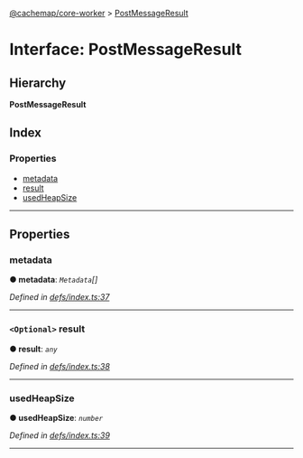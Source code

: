 [@cachemap/core-worker](../README.md) > [PostMessageResult](../interfaces/postmessageresult.md)

# Interface: PostMessageResult

## Hierarchy

**PostMessageResult**

## Index

### Properties

* [metadata](postmessageresult.md#metadata)
* [result](postmessageresult.md#result)
* [usedHeapSize](postmessageresult.md#usedheapsize)

---

## Properties

<a id="metadata"></a>

###  metadata

**● metadata**: *`Metadata`[]*

*Defined in [defs/index.ts:37](https://github.com/dylanaubrey/cachemap/blob/58bca6e/packages/core-worker/src/defs/index.ts#L37)*

___
<a id="result"></a>

### `<Optional>` result

**● result**: *`any`*

*Defined in [defs/index.ts:38](https://github.com/dylanaubrey/cachemap/blob/58bca6e/packages/core-worker/src/defs/index.ts#L38)*

___
<a id="usedheapsize"></a>

###  usedHeapSize

**● usedHeapSize**: *`number`*

*Defined in [defs/index.ts:39](https://github.com/dylanaubrey/cachemap/blob/58bca6e/packages/core-worker/src/defs/index.ts#L39)*

___

